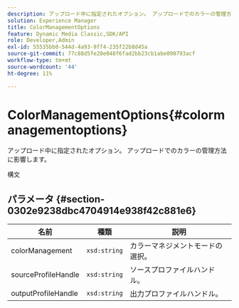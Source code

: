 ```yaml
---
description: アップロード中に指定されたオプション。 アップロードでのカラーの管理方法に影響します。
solution: Experience Manager
title: ColorManagementOptions
feature: Dynamic Media Classic,SDK/API
role: Developer,Admin
exl-id: 55535bb0-544d-4a93-9ff4-235f22b8d45a
source-git-commit: 77c88d5fe20e048f6fad2bb23cb1abe090793acf
workflow-type: tm+mt
source-wordcount: '44'
ht-degree: 11%

---
```


# ColorManagementOptions{#colormanagementoptions}

アップロード中に指定されたオプション。 アップロードでのカラーの管理方法に影響します。

構文

## パラメータ {#section-0302e9238dbc4704914e938f42c881e6}

| 名前 | 種類 | 説明 |
|---|---|---|
| colorManagement | `xsd:string` | カラーマネジメントモードの選択。 |
| sourceProfileHandle | `xsd:string` | ソースプロファイルハンドル。 |
| outputProfileHandle | `xsd:string` | 出力プロファイルハンドル。 |
